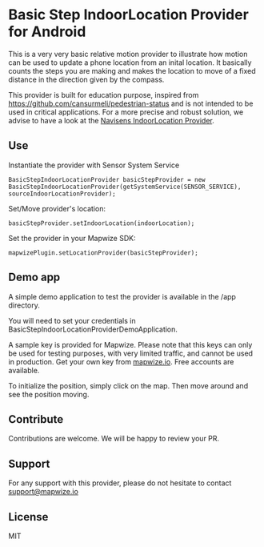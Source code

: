 # Basic Step IndoorLocation Provider for Android

This is a very very basic relative motion provider to illustrate how motion can be used to update a phone location from an inital location. It basically counts the steps you are making and makes the location to move of a fixed distance in the direction given by the compass.

This provider is built for education purpose, inspired from https://github.com/cansurmeli/pedestrian-status and is not intended to be used in critical applications. For a more precise and robust solution, we advise to have a look at the [Navisens IndoorLocation Provider](https://github.com/IndoorLocation/navisens-indoor-location-provider-android).

## Use

Instantiate the provider with Sensor System Service

```
BasicStepIndoorLocationProvider basicStepProvider = new BasicStepIndoorLocationProvider(getSystemService(SENSOR_SERVICE), sourceIndoorLocationProvider);
```

Set/Move provider's location:

```
basicStepProvider.setIndoorLocation(indoorLocation);     
```

Set the provider in your Mapwize SDK:

```
mapwizePlugin.setLocationProvider(basicStepProvider);     
```

## Demo app
A simple demo application to test the provider is available in the /app directory.

You will need to set your credentials in BasicStepIndoorLocationProviderDemoApplication.

A sample key is provided for Mapwize. Please note that this keys can only be used for testing purposes, with very limited traffic, and cannot be used in production. Get your own key from [mapwize.io](https://www.mapwize.io). Free accounts are available.

To initialize the position, simply click on the map. Then move around and see the position moving.

## Contribute

Contributions are welcome. We will be happy to review your PR.

## Support

For any support with this provider, please do not hesitate to contact [support@mapwize.io](mailto:support@mapwize.io)

## License

MIT
